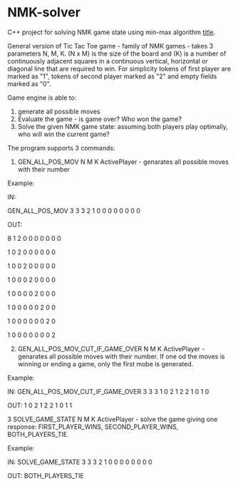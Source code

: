 # NMK-solver
C++ project for solving NMK game state using min-max algorithm
[title](https://pl.wikipedia.org/wiki/Algorytm_min-max).

General version of Tic Tac Toe game - family of NMK games - takes 3 parameters N, M, K. (N x M) is the size of the board and (K) is a number of continuously adjacent squares in a continuous vertical, horizontal or diagonal line that are required to win. For simplicity tokens of first player are marked as "1", tokens of second player marked as "2" and empty fields marked as "0".

Game engine is able to:
1. generate all possible moves
2. Evaluate the game - is game over? Who won the game?
3. Solve the given NMK game state: assuming both players play optimally, who will win the current game?

The program supports 3 commands:

1. GEN_ALL_POS_MOV N M K ActivePlayer - genarates all possible moves with their number

Example:

IN:

GEN_ALL_POS_MOV 3 3 3 2
1 0 0
0 0 0
0 0 0

OUT:

8
1 2 0
0 0 0
0 0 0

1 0 2
0 0 0
0 0 0

1 0 0
2 0 0
0 0 0

1 0 0
0 2 0
0 0 0

1 0 0
0 0 2
0 0 0

1 0 0
0 0 0
2 0 0

1 0 0
0 0 0
0 2 0

1 0 0
0 0 0
0 0 2


2. GEN_ALL_POS_MOV_CUT_IF_GAME_OVER N M K ActivePlayer - genarates all possible moves with their number. If one od the moves is winning or ending a game, only the first mobe is generated.

Example:

IN:
GEN_ALL_POS_MOV_CUT_IF_GAME_OVER 3 3 3 1
0 2 1
2 2 1
0 1 0

OUT:
1
0 2 1
2 2 1
0 1 1


3 SOLVE_GAME_STATE N M K ActivePlayer - solve the game giving one response: FIRST_PLAYER_WINS, SECOND_PLAYER_WINS, BOTH_PLAYERS_TIE.

Example:

IN:
SOLVE_GAME_STATE 3 3 3 2
1 0 0
0 0 0
0 0 0

OUT:
BOTH_PLAYERS_TIE
